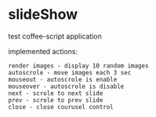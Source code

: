 slideShow
=========

test coffee-script application


implemented actions:

    render images - display 10 random images
    autoscrole - move images each 3 sec
    mouseout - autoscrole is enable
    mouseover - autoscrole is disable
    next - scrole to next slide
    prev - scrole to prev slide
    close - close courusel control
